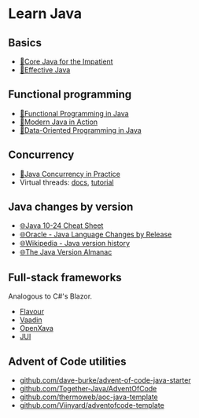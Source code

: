 # Learn Java

## Basics

- [📕Core Java for the Impatient](https://horstmann.com/javaimpatient/)
- [📕Effective Java](https://www.oreilly.com/library/view/effective-java-3rd/9780134686097/)

## Functional programming

- [📕Functional Programming in Java](https://pragprog.com/titles/vsjava2e/functional-programming-in-java-second-edition/)
- [📕Modern Java in Action](https://www.manning.com/books/modern-java-in-action)
- [📕Data-Oriented Programming in Java](https://www.manning.com/books/data-oriented-programming-in-java)

## Concurrency

- [📕Java Concurrency in Practice](https://jcip.net/)
- Virtual threads: [docs](https://docs.oracle.com/en/java/javase/21/core/virtual-threads.html), [tutorial](https://rockthejvm.com/articles/the-ultimate-guide-to-java-virtual-threads)

## Java changes by version

- [🌐Java 10-24 Cheat Sheet](https://www.happycoders.eu/wp-content/uploads/2025/03/java-versions-cheat-sheet-happycoders.eu-v24.0.pdf)
- [🌐Oracle - Java Language Changes by Release](https://docs.oracle.com/en/java/javase/24/language/java-language-changes-release.html#GUID-6459681C-6881-45D8-B0DB-395D1BD6DB9B)
- [🌐Wikipedia - Java version history](https://en.wikipedia.org/wiki/Java_version_history)
- [🌐The Java Version Almanac](https://javaalmanac.io/)

## Full-stack frameworks

Analogous to C#'s Blazor.

- [Flavour](https://frequal.com/Flavour/book.html
)
- [Vaadin](https://github.com/vaadin)
- [OpenXava](https://github.com/openxava/openxava)
- [JUI](https://github.com/mwzero/jui)

## Advent of Code utilities

- [github.com/dave-burke/advent-of-code-java-starter](https://github.com/dave-burke/advent-of-code-java-starter)
- [github.com/Together-Java/AdventOfCode](https://github.com/Together-Java/AdventOfCode)
- [github.com/thermoweb/aoc-java-template](https://github.com/thermoweb/aoc-java-template)
- [github.com/Viinyard/adventofcode-template](https://github.com/Viinyard/adventofcode-template)
